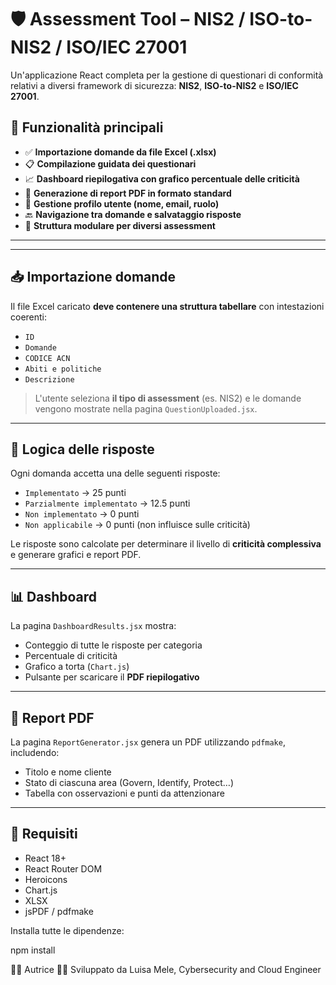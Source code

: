 # 🛡️ Assessment Tool – NIS2 / ISO-to-NIS2 / ISO/IEC 27001

Un'applicazione React completa per la gestione di questionari di conformità relativi a diversi framework di sicurezza: **NIS2**, **ISO-to-NIS2** e **ISO/IEC 27001**.

## 🚀 Funzionalità principali

- ✅ **Importazione domande da file Excel (.xlsx)**
- 📋 **Compilazione guidata dei questionari**
- 📈 **Dashboard riepilogativa con grafico percentuale delle criticità**
- 🧾 **Generazione di report PDF in formato standard**
- 👤 **Gestione profilo utente (nome, email, ruolo)**
- 🔙 **Navigazione tra domande e salvataggio risposte**
- 🧩 **Struttura modulare per diversi assessment**

---


---

## 📥 Importazione domande

Il file Excel caricato **deve contenere una struttura tabellare** con intestazioni coerenti:

- `ID`
- `Domande`
- `CODICE ACN`
- `Abiti e politiche`
- `Descrizione`

> L'utente seleziona **il tipo di assessment** (es. NIS2) e le domande vengono mostrate nella pagina `QuestionUploaded.jsx`.

---

## 🧠 Logica delle risposte

Ogni domanda accetta una delle seguenti risposte:

- `Implementato` → 25 punti
- `Parzialmente implementato` → 12.5 punti
- `Non implementato` → 0 punti
- `Non applicabile` → 0 punti (non influisce sulle criticità)

Le risposte sono calcolate per determinare il livello di **criticità complessiva** e generare grafici e report PDF.

---

## 📊 Dashboard

La pagina `DashboardResults.jsx` mostra:

- Conteggio di tutte le risposte per categoria
- Percentuale di criticità
- Grafico a torta (`Chart.js`)
- Pulsante per scaricare il **PDF riepilogativo**

---

## 🧾 Report PDF

La pagina `ReportGenerator.jsx` genera un PDF utilizzando `pdfmake`, includendo:

- Titolo e nome cliente
- Stato di ciascuna area (Govern, Identify, Protect…)
- Tabella con osservazioni e punti da attenzionare

---

## 🧪 Requisiti

- React 18+
- React Router DOM
- Heroicons
- Chart.js
- XLSX
- jsPDF / pdfmake

Installa tutte le dipendenze:


npm install

🙋‍♀️ Autrice
👩‍💻 Sviluppato da Luisa Mele, Cybersecurity and Cloud Engineer

